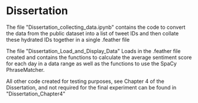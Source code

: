 # Dissertation
The file "Dissertation_collecting_data.ipynb" contains the code to convert the data from the public dataset into a list of tweet IDs and then collate these hydrated IDs together in a single .feather file

The file "Dissertation_Load_and_Display_Data" Loads in the .feather file created and contains the functions to calculate the average sentiment score for each day in a data range as well as the functions to use the SpaCy PhraseMatcher. 

All other code created for testing purposes, see Chapter 4 of the Dissertation, and not required for the final experiment can be found in "Dissertation_Chapter4"
